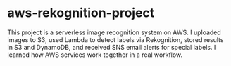 # aws-rekognition-project
This project is a serverless image recognition system on AWS. I uploaded images to S3, used Lambda to detect labels via Rekognition, stored results in S3 and DynamoDB, and received SNS email alerts for special labels. I learned how AWS services work together in a real workflow.
